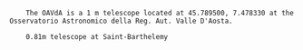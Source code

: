 
        The OAVdA is a 1 m telescope located at 45.789500, 7.478330 at the Osservatorio Astronomico della Reg. Aut. Valle D'Aosta.
        
        0.81m telescope at Saint-Barthelemy
        